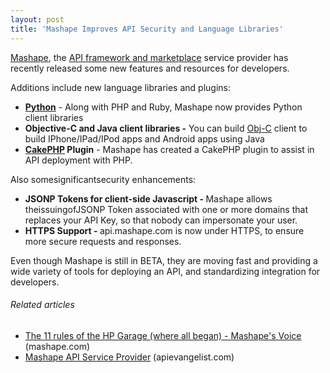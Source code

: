 ```yaml
---
layout: post
title: 'Mashape Improves API Security and Language Libraries'
---
```

<img style="padding: 15px;" src="http://kinlane-productions.s3.amazonaws.com/mashape-logo.png" alt="" align="right" /><a title="Mashape" href="http://www.mashape.com/">Mashape</a>, the <a title="API Framework and Marketplace" href="http://www.mashape.com/">API framework and marketplace</a> service provider has recently released some new features and resources for developers.<p></p>
Additions include new language libraries and plugins:
<ul class="mainlist">
	<li><strong><a class="zem_slink" title="Python (programming language)" rel="homepage" href="http://www.python.org/">Python</a></strong> - Along with PHP and Ruby, Mashape now provides Python client libraries</li>
	<li><strong>Objective-C and Java client libraries -</strong> You can build <a class="zem_slink" title="Objective-C" rel="homepage" href="http://developer.apple.com/documentation/Cocoa/Conceptual/ObjectiveC/">Obj-C</a> client to build IPhone/IPad/IPod apps and Android apps using Java</li>
	<li><strong><a class="zem_slink" title="CakePHP" rel="homepage" href="http://www.cakephp.org">CakePHP</a> Plugin</strong> - Mashape has created a CakePHP plugin to assist in API deployment with PHP.</li>
</ul>
Also somesignificantsecurity enhancements:
<ul class="mainlist">
	<li><strong>JSONP Tokens for client-side Javascript - </strong>Mashape allows theissuingofJSONP Token associated with one or more domains that replaces your API Key, so that nobody can impersonate your user.</li>
	<li><strong>HTTPS Support - </strong>api.mashape.com is now under HTTPS, to ensure more secure requests and responses.</li>
</ul>
Even though Mashape is still in BETA, they are moving fast and providing a wide variety of tools for deploying an API, and standardizing integration for developers.
<h6 class="zemanta-related-title" style="font-size: 1em;">Related articles</h6>
<ul class="zemanta-article-ul">
	<li class="zemanta-article-ul-li"><a href="http://blog.mashape.com/the-11-rules-of-the-hp-garage-where-all-began">The 11 rules of the HP Garage (where all began) - Mashape's Voice</a> (mashape.com)</li>
	<li class="zemanta-article-ul-li"><a href="http://blog.apievangelist.com/2011/03/04/mashape-api-service-provider/">Mashape API Service Provider</a> (apievangelist.com)</li>
</ul>

